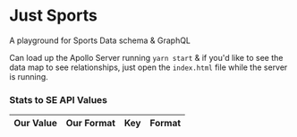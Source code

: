 # Just Sports

A playground for Sports Data schema & GraphQL

Can load up the Apollo Server running `yarn start` & if you'd like to see the data map to see relationships, just open the `index.html` file while the server is running.

### Stats to SE API Values

| Our Value | Our Format | Key | Format | 
| ---- | ---- | ---- | ---- |
